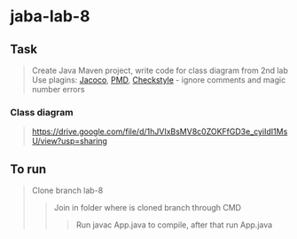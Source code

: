 # jaba-lab-8
## Task
  > Create Java Maven project, write code for class diagram from 2nd lab
  > Use plagins: [Jacoco](https://mvnrepository.com/artifact/org.jacoco/jacoco-maven-plugin), [PMD](https://maven.apache.org/plugins/maven-pmd-plugin/download.cgi), [Checkstyle](https://maven.apache.org/plugins/maven-checkstyle-plugin/checkstyle-mojo.html) - ignore comments and magic number errors
### Class diagram
  > https://drive.google.com/file/d/1hJVIxBsMV8c0ZOKFfGD3e_cyiIdI1MsU/view?usp=sharing

## To run
  > Clone branch lab-8
  >> Join in folder where is cloned branch through CMD
  >>> Run javac App.java to compile, after that run App.java
